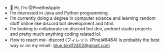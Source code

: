 - 👋 Hi, I’m @PinetheApple
- I’m interested in Java and Python programming.
- I’m currently doing a degree in computer science and learning random stuff online like discord bot development and html.
- I’m looking to collaborate on discord bot dev, android studio projects and pretty much anything coding related lol.
- How to reach me- discord (フィレット (Pine)#8464) is probably the best way or on my email- blue.bird12402@gmail.com

<!---
PinetheApple/PinetheApple is a ✨ special ✨ repository because its `README.md` (this file) appears on your GitHub profile.
You can click the Preview link to take a look at your changes.
--->
